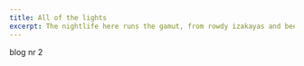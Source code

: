 ```yaml
---
title: All of the lights
excerpt: The nightlife here runs the gamut, from rowdy izakayas and beer bars, to red-light entertainment and the infamous Robot Restaurant.
---
```


blog nr 2